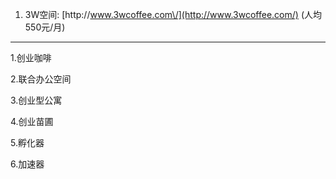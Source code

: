 1. 3W空间: [http:\/\/www.3wcoffee.com\/](http://www.3wcoffee.com/)    \(人均550元\/月\)

---

1.创业咖啡

2.联合办公空间

3.创业型公寓

4.创业苗圃

5.孵化器

6.加速器

